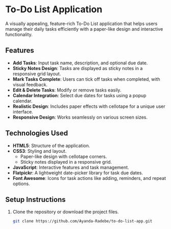 # To-Do List Application

A visually appealing, feature-rich To-Do List application that helps users manage their daily tasks efficiently with a paper-like design and interactive functionality.

## Features

- **Add Tasks**: Input task name, description, and optional due date.
- **Sticky Notes Design**: Tasks are displayed as sticky notes in a responsive grid layout.
- **Mark Tasks Complete**: Users can tick off tasks when completed, with visual feedback.
- **Edit & Delete Tasks**: Modify or remove tasks easily.
- **Calendar Integration**: Select due dates for tasks using a popup calendar.
- **Realistic Design**: Includes paper effects with cellotape for a unique user interface.
- **Responsive Design**: Works seamlessly on various screen sizes.

## Technologies Used

- **HTML5**: Structure of the application.
- **CSS3**: Styling and layout.
  - Paper-like design with cellotape corners.
  - Sticky notes displayed in a responsive grid.
- **JavaScript**: Interactive features and task management.
- **Flatpickr**: A lightweight date-picker library for task due dates.
- **Font Awesome**: Icons for task actions like adding, reminders, and repeat options.

## Setup Instructions

1. Clone the repository or download the project files.
   ```bash
   git clone https://github.com/Ayanda-Radebe/to-do-list-app.git
